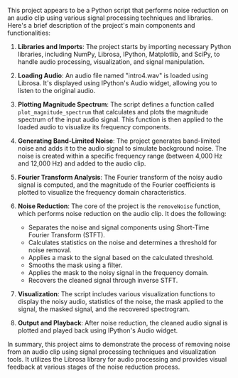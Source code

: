 This project appears to be a Python script that performs noise reduction on an audio clip using various signal processing techniques and libraries. Here's a brief description of the project's main components and functionalities:

1. **Libraries and Imports**: The project starts by importing necessary Python libraries, including NumPy, Librosa, IPython, Matplotlib, and SciPy, to handle audio processing, visualization, and signal manipulation.

2. **Loading Audio**: An audio file named "intro4.wav" is loaded using Librosa. It's displayed using IPython's Audio widget, allowing you to listen to the original audio.

3. **Plotting Magnitude Spectrum**: The script defines a function called `plot_magnitude_spectrum` that calculates and plots the magnitude spectrum of the input audio signal. This function is then applied to the loaded audio to visualize its frequency components.

4. **Generating Band-Limited Noise**: The project generates band-limited noise and adds it to the audio signal to simulate background noise. The noise is created within a specific frequency range (between 4,000 Hz and 12,000 Hz) and added to the audio clip.

5. **Fourier Transform Analysis**: The Fourier transform of the noisy audio signal is computed, and the magnitude of the Fourier coefficients is plotted to visualize the frequency domain characteristics.

6. **Noise Reduction**: The core of the project is the `removeNoise` function, which performs noise reduction on the audio clip. It does the following:

   - Separates the noise and signal components using Short-Time Fourier Transform (STFT).
   - Calculates statistics on the noise and determines a threshold for noise removal.
   - Applies a mask to the signal based on the calculated threshold.
   - Smooths the mask using a filter.
   - Applies the mask to the noisy signal in the frequency domain.
   - Recovers the cleaned signal through inverse STFT.

7. **Visualization**: The script includes various visualization functions to display the noisy audio, statistics of the noise, the mask applied to the signal, the masked signal, and the recovered spectrogram.

8. **Output and Playback**: After noise reduction, the cleaned audio signal is plotted and played back using IPython's Audio widget.

In summary, this project aims to demonstrate the process of removing noise from an audio clip using signal processing techniques and visualization tools. It utilizes the Librosa library for audio processing and provides visual feedback at various stages of the noise reduction process.

